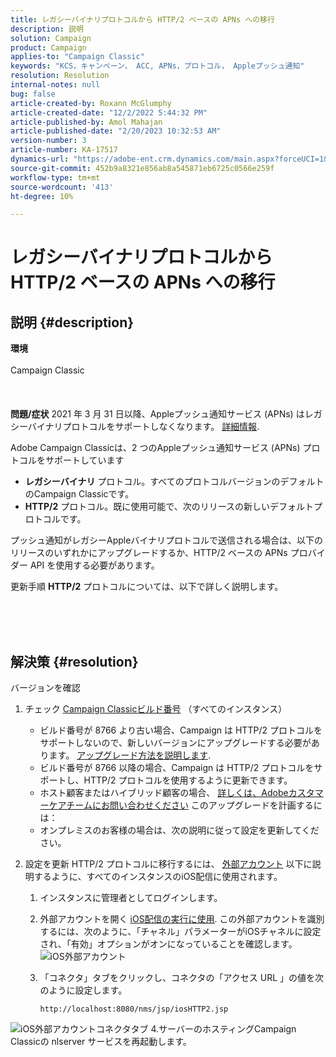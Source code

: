 ```yaml
---
title: レガシーバイナリプロトコルから HTTP/2 ベースの APNs への移行
description: 説明
solution: Campaign
product: Campaign
applies-to: "Campaign Classic"
keywords: "KCS，キャンペーン， ACC, APNs，プロトコル， Appleプッシュ通知"
resolution: Resolution
internal-notes: null
bug: false
article-created-by: Roxann McGlumphy
article-created-date: "12/2/2022 5:44:32 PM"
article-published-by: Amol Mahajan
article-published-date: "2/20/2023 10:32:53 AM"
version-number: 3
article-number: KA-17517
dynamics-url: "https://adobe-ent.crm.dynamics.com/main.aspx?forceUCI=1&pagetype=entityrecord&etn=knowledgearticle&id=f6cc88f5-6872-ed11-9561-6045bd006079"
source-git-commit: 452b9a8321e856ab8a545871eb6725c0566e259f
workflow-type: tm+mt
source-wordcount: '413'
ht-degree: 10%

---
```


# レガシーバイナリプロトコルから HTTP/2 ベースの APNs への移行

## 説明 {#description}

<b>環境</b><br><br>Campaign Classic<br><br> <br><br><b>問題/症状</b>
2021 年 3 月 31 日以降、Appleプッシュ通知サービス (APNs) はレガシーバイナリプロトコルをサポートしなくなります。 [詳細情報](https://developer.apple.com/jp/news/?id=c88acm2b).

Adobe Campaign Classicは、2 つのAppleプッシュ通知サービス (APNs) プロトコルをサポートしています

- <b>レガシーバイナリ</b> プロトコル。すべてのプロトコルバージョンのデフォルトのCampaign Classicです。
- <b>HTTP/2</b> プロトコル。既に使用可能で、次のリリースの新しいデフォルトプロトコルです。


プッシュ通知がレガシーAppleバイナリプロトコルで送信される場合は、以下のリリースのいずれかにアップグレードするか、HTTP/2 ベースの APNs プロバイダー API を使用する必要があります。

更新手順 <b>HTTP/2</b> プロトコルについては、以下で詳しく説明します。


<br><br> 

## 解決策 {#resolution}

バージョンを確認
1. チェック [Campaign Classicビルド番号](https://experienceleague.adobe.com/docs/campaign-classic/using/getting-started/starting-with-adobe-campaign/launching-adobe-campaign.html?lang=ja#getting-your-campaign-version) （すべてのインスタンス）

   - ビルド番号が 8766 より古い場合、Campaign は HTTP/2 プロトコルをサポートしないので、新しいバージョンにアップグレードする必要があります。 [アップグレード方法を説明します](https://experienceleague.adobe.com/docs/campaign-classic/using/monitoring-campaign-classic/updating-adobe-campaign/build-upgrade.html?lang=en#performing-a-build-upgrade).
   - ビルド番号が 8766 以降の場合、Campaign は HTTP/2 プロトコルをサポートし、HTTP/2 プロトコルを使用するように更新できます。
   - ホスト顧客またはハイブリッド顧客の場合、 [詳しくは、Adobeカスタマーケアチームにお問い合わせください](https://experienceleague.adobe.com/docs/customer-one/using/home.html?lang=ja) このアップグレードを計画するには：
   - オンプレミスのお客様の場合は、次の説明に従って設定を更新してください。
2. 設定を更新 HTTP/2 プロトコルに移行するには、 [外部アカウント](https://experienceleague.adobe.com/docs/campaign-classic/using/installing-campaign-classic/accessing-external-database/external-accounts.html?lang=en) 以下に説明するように、すべてのインスタンスのiOS配信に使用されます。

   1. インスタンスに管理者としてログインします。
   2. 外部アカウントを開く [iOS配信の実行に使用](https://experienceleague.adobe.com/docs/campaign-classic/using/sending-messages/sending-push-notifications/configure-the-mobile-app/configuring-the-mobile-application.html?lang=ja). この外部アカウントを識別するには、次のように、「チャネル」パラメーターがiOSチャネルに設定され、「有効」オプションがオンになっていることを確認します。 ![iOS外部アカウント](https://helpx.adobe.com/content/dam/help/en/campaign/kb/migrate-to-http2/jcr_content/main-pars/procedure/proc_par/step_1/step_par/image/iOS-ext-account.png "iOS-ext-account")
   3. 「コネクタ」タブをクリックし、コネクタの「アクセス URL 」の値を次のように設定します。

      ```
      http://localhost:8080/nms/jsp/iosHTTP2.jsp
      ```

![iOS外部アカウントコネクタタブ](https://helpx.adobe.com/content/dam/help/en/campaign/kb/migrate-to-http2/jcr_content/main-pars/procedure/proc_par/step/step_par/image/iOs-ext-account-connector.png "iOs-ext-account-connector")
4.サーバーのホスティングCampaign Classicの nlserver サービスを再起動します。

